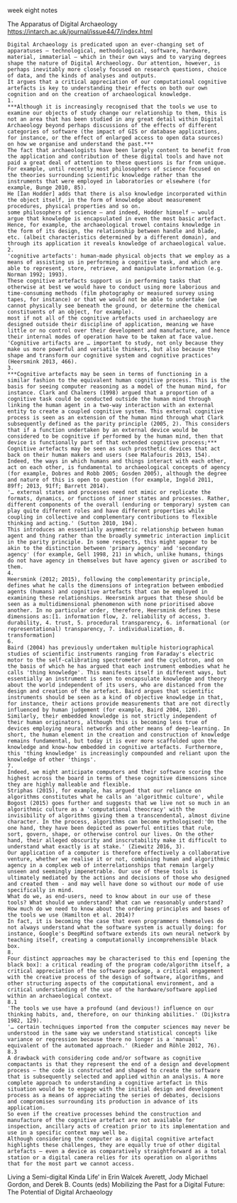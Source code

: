 week eight notes

The Apparatus of Digital Archaeology
https://intarch.ac.uk/journal/issue44/7/index.html

    Digital Archaeology is predicated upon an ever-changing set of apparatuses – technological, methodological, software, hardware, material, immaterial – which in their own ways and to varying degrees shape the nature of Digital Archaeology. Our attention, however, is perhaps inevitably more closely focused on research questions, choice of data, and the kinds of analyses and outputs. 
    It argues that a critical appreciation of our computational cognitive artefacts is key to understanding their effects on both our own cognition and on the creation of archaeological knowledge. 
    1.
    ***Although it is increasingly recognised that the tools we use to examine our objects of study change our relationship to them, this is not an area that has been studied in any great detail within Digital Archaeology beyond perhaps discussions of the effects of different categories of software (the impact of GIS or database applications, for instance, or the effect of enlarged access to open data sources) on how we organise and understand the past.***
    The fact that archaeologists have been largely content to benefit from the application and contribution of these digital tools and have not paid a great deal of attention to these questions is far from unique. For example, until recently most philosophers of science focused on the theories surrounding scientific knowledge rather than the instruments that were employed in laboratories or elsewhere (for example, Bunge 2010, 85).
    He [Ian Hodder] adds that there is also knowledge incorporated within the object itself, in the form of knowledge about measurement procedures, physical properties and so on. 
    some philosophers of science – and indeed, Hodder himself – would argue that knowledge is encapsulated in even the most basic artefact. Hence, for example, the archaeological trowel contains knowledge in the form of its design, the relationship between handle and blade, etc. (albeit characteristics determined by a different domain), and through its application it reveals knowledge of archaeological value. 
    2.
    'cognitive artefacts': human-made physical objects that we employ as a means of assisting us in performing a cognitive task, and which are able to represent, store, retrieve, and manipulate information (e.g. Norman 1992; 1993).
    These cognitive artefacts support us in performing tasks that otherwise at best we would have to conduct using more laborious and time-consuming methods (film photography or measured survey using tapes, for instance) or that we would not be able to undertake (we cannot physically see beneath the ground, or determine the chemical constituents of an object, for example).
    most if not all of the cognitive artefacts used in archaeology are designed outside their discipline of application, meaning we have little or no control over their development and manufacture, and hence their internal modes of operation have to be taken at face value.
    'Cognitive artifacts are … important to study, not only because they make us more powerful and versatile thinkers, but also because they shape and transform our cognitive system and cognitive practices' (Heersmink 2013, 466).
    3.
    ***Cognitive artefacts may be seen in terms of functioning in a similar fashion to the equivalent human cognitive process. This is the basis for seeing computer reasoning as a model of the human mind, for instance. Clark and Chalmers (1998) argued that a proportion of a cognitive task could be conducted outside the human mind through linking the human agent in a two-way interaction with an external entity to create a coupled cognitive system. This external cognitive process is seen as an extension of the human mind through what Clark subsequently defined as the parity principle (2005, 2). This considers that if a function undertaken by an external device would be considered to be cognitive if performed by the human mind, then that device is functionally part of that extended cognitive process;***
    Cognitive artefacts may be seen as such prosthetic devices that act back on their human makers and users (see Malafouris 2013, 154). Indeed, the ways in which humans and things interact with each other, act on each other, is fundamental to archaeological concepts of agency (for example, Dobres and Robb 2005; Gosden 2005), although the degree and nature of this is open to question (for example, Ingold 2011, 89ff; 2013, 91ff; Barrett 2014).
    '… external states and processes need not mimic or replicate the formats, dynamics, or functions of inner states and processes. Rather, different components of the overall (enduring or temporary) system can play quite different roles and have different properties while coupling in collective and complementary contributions to flexible thinking and acting.' (Sutton 2010, 194).
    This introduces an essentially asymmetric relationship between human agent and thing rather than the broadly symmetric interaction implicit in the parity principle. In some respects, this might appear to be akin to the distinction between 'primary agency' and 'secondary agency' (for example, Gell 1998, 21) in which, unlike humans, things do not have agency in themselves but have agency given or ascribed to them. 
    4.
    Heersmink (2012; 2015), following the complementarity principle, defines what he calls the dimensions of integration between embodied agents (humans) and cognitive artefacts that can be employed in examining these relationships. Heersmink argues that these should be seen as a multidimensional phenomenon with none prioritised above another. In no particular order, therefore, Heersmink defines these dimensions as:[1. information flow, 2. reliability of access, 3. durability, 4. trust, 5. procedural transparency, 6. informational (or representational) transparency, 7. individualization, 8. transformation]
    6.
    Baird (2004) has previously undertaken multiple historiographical studies of scientific instruments ranging from Faraday's electric motor to the self-calibrating spectrometer and the cyclotron, and on the basis of which he has argued that each instrument embodies what he calls 'thing knowledge'. This manifests itself in different ways, but essentially an instrument is seen to encapsulate knowledge and theory about the world independent of its users, who are distanced from the design and creation of the artefact. Baird argues that scientific instruments should be seen as a kind of objective knowledge in that, for instance, their actions provide measurements that are not directly influenced by human judgement (for example, Baird 2004, 120). 
    Similarly, their embedded knowledge is not strictly independent of their human originators, although this is becoming less true of devices employing neural networks and other means of deep-learning. In short, the human element in the creation and construction of knowledge remains fundamental, but today it is ever more scaffolded upon the knowledge and know-how embedded in cognitive artefacts. Furthermore, this 'thing knowledge' is increasingly compounded and reliant upon the knowledge of other 'things'. 
    7.
    Indeed, we might anticipate computers and their software scoring the highest across the board in terms of these cognitive dimensions since they are highly malleable and flexible. 
    Striphas (2015), for example, has argued that our reliance on algorithms constitutes what he calls an 'algorithmic culture', while Bogost (2015) goes further and suggests that we live not so much in an algorithmic culture as a 'computational theocracy' with the invisibility of algorithms giving them a transcendental, almost divine character. In the process, algorithms can become mythologised:'On the one hand, they have been depicted as powerful entities that rule, sort, govern, shape, or otherwise control our lives. On the other hand, their alleged obscurity and inscrutability make it difficult to understand what exactly is at stake.' (Ziewitz 2016, 3).
    Our application of a computer is therefore effectively a collaborative venture, whether we realise it or not, combining human and algorithmic agency in a complex web of interrelationships that remain largely unseen and seemingly impenetrable. Our use of these tools is ultimately mediated by the actions and decisions of those who designed and created them - and may well have done so without our mode of use specifically in mind. 
    What do we, as end-users, need to know about in our use of these tools? What should we understand? What can we reasonably understand? How much do we need to know about the ordering principles and bases of the tools we use (Hamilton et al. 2014)? 
    In fact, it is becoming the case that even programmers themselves do not always understand what the software system is actually doing: for instance, Google's DeepMind software extends its own neural network by teaching itself, creating a computationally incomprehensible black box. 
    8.
    Four distinct approaches may be characterised to this end [opening the black box]: a critical reading of the program code/algorithm itself, a critical appreciation of the software package, a critical engagement with the creative process of the design of software, algorithms, and other structuring aspects of the computational environment, and a critical understanding of the use of the hardware/software applied within an archaeological context. 
    8.1
    'The tools we use have a profound (and devious!) influence on our thinking habits, and, therefore, on our thinking abilities.' (Dijkstra 1982, 129).
    '… certain techniques imported from the computer sciences may never be understood in the same way we understand statistical concepts like variance or regression because there no longer is a 'manual' equivalent of the automated approach.' (Rieder and Röhle 2012, 76). 
    8.3
    A drawback with considering code and/or software as cognitive compactants is that they represent the end of a design and development process – the code is constructed and shaped to create the software that is subsequently selected and applied within an analysis. A more complete approach to understanding a cognitive artefact in this situation would be to engage with the initial design and development process as a means of appreciating the series of debates, decisions and compromises surrounding its production in advance of its application.
    So even if the creative processes behind the construction and manufacture of the cognitive artefact are not available for inspection, ancillary acts of creation prior to its implementation and use in a specific context may well be.
    Although considering the computer as a digital cognitive artefact highlights these challenges, they are equally true of other digital artefacts – even a device as comparatively straightforward as a total station or a digital camera relies for its operation on algorithms that for the most part we cannot access. 

Living a Semi-digital Kinda Life’ in Erin Walcek Averett, Jody Michael Gordon, and Derek B. Counts (eds) Mobilizing the Past for a Digital Future: The Potential of Digital Archaeology

